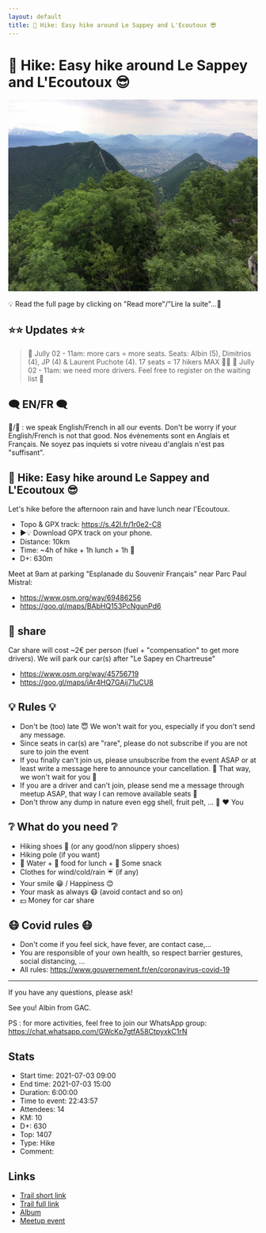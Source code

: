 ```yaml
---
layout: default
title: 🥾 Hike: Easy hike around Le Sappey and L'Ecoutoux 😎
---
```


# 🥾 Hike: Easy hike around Le Sappey and L'Ecoutoux 😎

![2021-07-03](../img/orig/2021-07-03.jpg)

💡 Read the full page by clicking on "Read more"/"Lire la suite"...💜

##  ⭐⭐ Updates ⭐⭐ 
> 📅 Jully 02 - 11am: more cars = more seats. Seats: Albin (5), Dimitrios (4), JP (4) & Laurent Puchote (4). 17 seats = 17 hikers MAX 🚶‍♂️
> 📅 Jully 02 - 11am: we need more drivers. Feel free to register on the waiting list 🤩

##  🗨️ EN/FR 🗨️ 
🦅/🐓 : we speak English/French in all our events. Don't be worry if your English/French is not that good. Nos évènements sont en Anglais et Français. Ne soyez pas inquiets si votre niveau d'anglais n'est pas "suffisant".

##  🥾 Hike: Easy hike around Le Sappey and L'Ecoutoux 😎 
Let's hike before the afternoon rain and have lunch near l'Ecoutoux.

* Topo & GPX track: https://s.42l.fr/1r0e2-C8
* ▶💡 Download GPX track on your phone.
* Distance: 10km
* Time: ~4h of hike + 1h lunch + 1h 🚗
* D+: 630m

Meet at 9am at parking "Esplanade du Souvenir Français" near Parc Paul Mistral:
- https://www.osm.org/way/69486256
- https://goo.gl/maps/BAbHQ153PcNgunPd6

##  🚗 share 
Car share will cost ~2€ per person (fuel + "compensation" to get more drivers).
We will park our car(s) after "Le Sapey en Chartreuse"
- https://www.osm.org/way/45756719
- https://goo.gl/maps/iAr4HQ7GAij71uCU8

##  💡 Rules 💡 
- Don't be (too) late 😇 We won't wait for you, especially if you don't send any message.
- Since seats in car(s) are "rare", please do not subscribe if you are not sure to join the event
- If you finally can't join us, please unsubscribe from the event ASAP or at least write a message here to announce your cancellation. 💜 That way, we won't wait for you 💜
- If you are a driver and can't join, please send me a message through meetup ASAP, that way I can remove available seats 🚗
- Don't throw any dump in nature even egg shell, fruit pelt, ... 🌳 ❤️ You

##  ❔ What do you need ❔ 
- Hiking shoes 🥾 (or any good/non slippery shoes)
- Hiking pole (if you want)
- 🧃 Water + 🥕 food for lunch + 🍫 Some snack
- Clothes for wind/cold/rain ☔ (if any)
- Your smile 😁 / Happiness 😊
- Your mask as always 😷 (avoid contact and so on)
- 💵 Money for car share

##  😷 Covid rules 😷 
- Don't come if you feel sick, have fever, are contact case,...
- You are responsible of your own health, so respect barrier gestures, social distancing, ...
- All rules: https://www.gouvernement.fr/en/coronavirus-covid-19

-----------------------
If you have any questions, please ask!

See you! Albin from GAC.

PS : for more activities, feel free to join our WhatsApp group: https://chat.whatsapp.com/GWcKp7gtfA58CtpyxkC1rN

## Stats

- Start time: 2021-07-03 09:00
- End time: 2021-07-03 15:00
- Duration: 6:00:00
- Time to event: 22:43:57
- Attendees: 14
- KM: 10
- D+: 630
- Top: 1407
- Type: Hike
- Comment: 

## Links

- [Trail short link](https://s.42l.fr/1r0e2-C8)
- [Trail full link]()
- [Album](https://binnette.github.io/GacImg2021/2021-07-03-🥾-Hike-Easy-hike-around-Le-Sappey-and-LEcoutoux-😎.html)
- [Meetup event](https://www.meetup.com/grenoble-adventure-club-english-french/events/279213815/)
